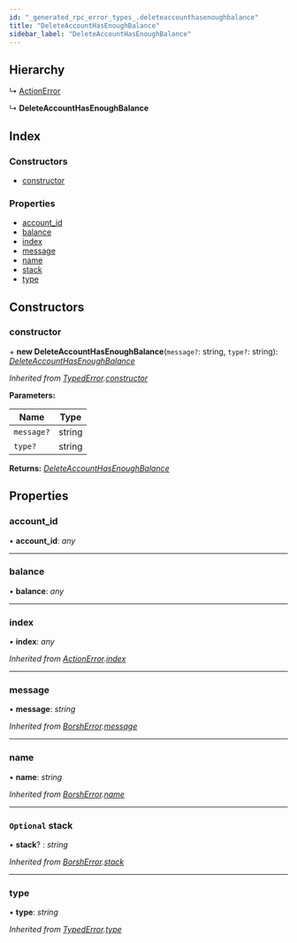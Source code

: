 ```yaml
---
id: "_generated_rpc_error_types_.deleteaccounthasenoughbalance"
title: "DeleteAccountHasEnoughBalance"
sidebar_label: "DeleteAccountHasEnoughBalance"
---
```


## Hierarchy

  ↳ [ActionError](_generated_rpc_error_types_.actionerror.md)

  ↳ **DeleteAccountHasEnoughBalance**

## Index

### Constructors

* [constructor](_generated_rpc_error_types_.deleteaccounthasenoughbalance.md#constructor)

### Properties

* [account_id](_generated_rpc_error_types_.deleteaccounthasenoughbalance.md#account_id)
* [balance](_generated_rpc_error_types_.deleteaccounthasenoughbalance.md#balance)
* [index](_generated_rpc_error_types_.deleteaccounthasenoughbalance.md#index)
* [message](_generated_rpc_error_types_.deleteaccounthasenoughbalance.md#message)
* [name](_generated_rpc_error_types_.deleteaccounthasenoughbalance.md#name)
* [stack](_generated_rpc_error_types_.deleteaccounthasenoughbalance.md#optional-stack)
* [type](_generated_rpc_error_types_.deleteaccounthasenoughbalance.md#type)

## Constructors

###  constructor

\+ **new DeleteAccountHasEnoughBalance**(`message?`: string, `type?`: string): *[DeleteAccountHasEnoughBalance](_generated_rpc_error_types_.deleteaccounthasenoughbalance.md)*

*Inherited from [TypedError](_utils_errors_.typederror.md).[constructor](_utils_errors_.typederror.md#constructor)*

**Parameters:**

Name | Type |
------ | ------ |
`message?` | string |
`type?` | string |

**Returns:** *[DeleteAccountHasEnoughBalance](_generated_rpc_error_types_.deleteaccounthasenoughbalance.md)*

## Properties

###  account_id

• **account_id**: *any*

___

###  balance

• **balance**: *any*

___

###  index

• **index**: *any*

*Inherited from [ActionError](_generated_rpc_error_types_.actionerror.md).[index](_generated_rpc_error_types_.actionerror.md#index)*

___

###  message

• **message**: *string*

*Inherited from [BorshError](_utils_serialize_.borsherror.md).[message](_utils_serialize_.borsherror.md#message)*

___

###  name

• **name**: *string*

*Inherited from [BorshError](_utils_serialize_.borsherror.md).[name](_utils_serialize_.borsherror.md#name)*

___

### `Optional` stack

• **stack**? : *string*

*Inherited from [BorshError](_utils_serialize_.borsherror.md).[stack](_utils_serialize_.borsherror.md#optional-stack)*

___

###  type

• **type**: *string*

*Inherited from [TypedError](_utils_errors_.typederror.md).[type](_utils_errors_.typederror.md#type)*
